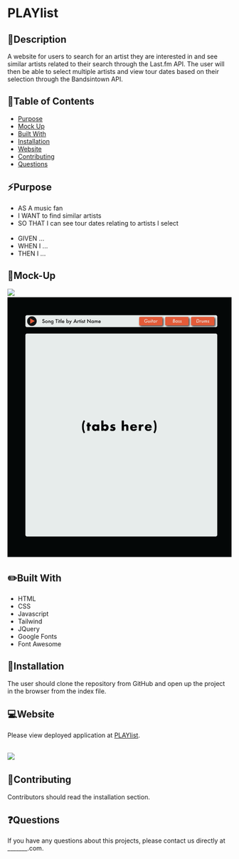 # PLAYlist


## 💬Description
A website for users to search for an artist they are interested in and see similar artists related to their search through the Last.fm API. The user will then be able to select multiple artists and view tour dates based on their selection through the Bandsintown API.


## 📓Table of Contents
* [Purpose](#purpose)
* [Mock Up](#mock-up)
* [Built With](#built_with)
* [Installation](#installation)
* [Website](#website)
* [Contributing](#contributing)
* [Questions](#questions)


## ⚡Purpose 
* AS A music fan
* I WANT to find similar artists
* SO THAT I can see tour dates relating to artists I select
<br></br>
* GIVEN ...
* WHEN I ...
* THEN I ...


## 🎨Mock-Up
![](mockup-1.png)
<br>![](mockup-2.png)</br>


## :pencil2:Built With
* HTML
* CSS
* Javascript
* Tailwind
* JQuery
* Google Fonts
* Font Awesome


## 🔌Installation
The user should clone the repository from GitHub and open up the project in the browser from the index file.


## 💻Website
Please view deployed application at [PLAYlist](https://tpgent01.github.io/weather-dashboard/).

<br>![](website.gif)</br>


## 📌Contributing
Contributors should read the installation section.


## ❓Questions
If you have any questions about this projects, please contact us directly at _______.com. 
